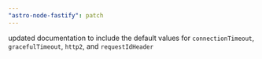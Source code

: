 ```yaml
---
"astro-node-fastify": patch
---
```


updated documentation to include the default values for `connectionTimeout`, `gracefulTimeout`, `http2`, and `requestIdHeader`
